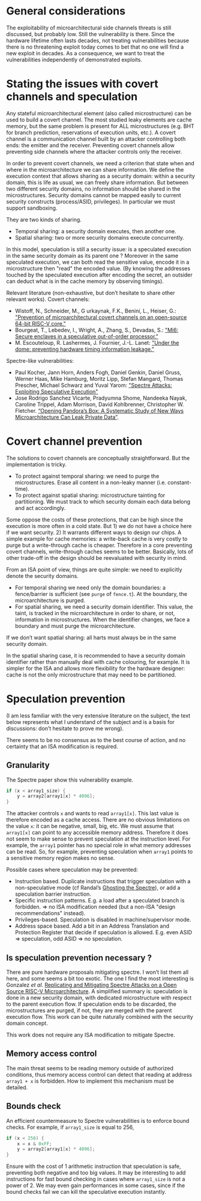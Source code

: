 
# General considerations


The exploitability of microarchitectural side channels threats is still discussed, but probably low. Still the vulnerability is there. Since the hardware lifetime often lasts decades, not treating vulnerabilities because there is no threatening exploit today comes to bet that no one will find a new exploit in decades.
As a consequence, we want to treat the vulnerabilities independently of demonstrated exploits.


# Stating the issues with covert channels and speculation

Any stateful microarchitectural element (also called microstructure) can be used to build a covert channel. The most studied leaky elements are cache memory, but the same problem is present for ALL microstructures (e.g. BHT for branch prediction, reservations of execution units, etc.). A covert channel is a communication channel built by an attacker controlling both ends: the emitter and the receiver. Preventing covert channels allow preventing side channels where the attacker controls only the receiver.

In order to prevent covert channels, we need a criterion that state when and where in the microarchitecture we can share information.
We define the execution context that allows sharing as a security domain: within a security domain, this is life as usual, we can freely share information. But between two different security domains, no information should be shared in the microstructures. Security domains cannot be mapped easily to current security constructs (process/ASID, privileges). In particular we must support sandboxing.

They are two kinds of sharing.
- Temporal sharing: a security domain executes, then another one.
- Spatial sharing: two or more security domains execute concurrently.



In this model, speculation is still a security issue: is a speculated execution in the same security domain as its parent one ?
Moreover in the same speculated execution, we can both read the sensitive value, encode it in a microstructure then "read" the encoded value. (By knowing the addresses touched by the speculated execution after encoding the secret, an outsider can deduct what is in the cache memory by observing timings).


Relevant literature (non-exhaustive, but don’t hesitate to share other relevant works).
Covert channels:
- Wistoff, N., Schneider, M., G urkaynak, F.K., Benini, L., Heiser, G.: ["Prevention of microarchitectural covert channels on an open-source 64-bit RISC-V core."](https://arxiv.org/pdf/2005.02193.pdf)
- Bourgeat, T., Lebedev, I., Wright, A., Zhang, S., Devadas, S.: ["Mi6: Secure enclaves in a speculative out-of-order processor."](https://arxiv.org/pdf/1812.09822.pdf)
- M. Escouteloup, R. Lashermes, J. Fournier, J.-L. Lanet: ["Under the dome: preventing hardware timing information leakage."](https://hal.archives-ouvertes.fr/hal-03351957/document)

Spectre-like vulnerabilities:
- Paul Kocher, Jann Horn, Anders Fogh, Daniel Genkin, Daniel Gruss, Werner Haas, Mike Hamburg, Moritz Lipp, Stefan Mangard, Thomas Prescher, Michael Schwarz and Yuval Yarom: ["Spectre Attacks: Exploiting Speculative Execution"](https://spectreattack.com/spectre.pdf)
- Jose Rodrigo Sanchez Vicarte, Pradyumna Shome, Nandeeka Nayak, Caroline Trippel, Adam Morrison, David Kohlbrenner, Christopher W. Fletcher. [“Opening Pandora’s Box: A Systematic Study of New Ways Microarchitecture Can Leak Private Data”](https://cs.stanford.edu/people/trippel/pubs/pandora-isca-21.pdf).


# Covert channel prevention

The solutions to covert channels are conceptually straightforward. But the implementation is tricky.

- To protect against temporal sharing: we need to purge the microstructures. Erase all content in a non-leaky manner (i.e. constant-time).
- To protect against spatial sharing: microstructure tainting for partitioning. We must track to which security domain each data belong and act accordingly.

Some oppose the costs of these protections, that can be high since the execution is more often in a cold state. But 1) we do not have a choice here if we want security. 2) It warrants different ways to design our chips.
A simple example for cache memories: a write-back cache is very costly to purge but a write-through cache is cheaper. Therefore in a core preventing covert channels, write-through caches seems to be better. Basically, lots of other trade-off in the design should be reevaluated with security in mind.


From an ISA point of view, things are quite simple: we need to explicitly denote the security domains.

- For temporal sharing we need only the domain boundaries: a fence/barrier is sufficient (see `purge` of `fence.t`). At the boundary, the microarchitecture is purged.
- For spatial sharing, we need a security domain identifier. This value, the taint, is tracked in the microarchitecture in order to share, or not, information in microstructures. When the identifier changes, we face a boundary and must purge the microarchitecture.

If we don’t want spatial sharing: all harts must always be in the same security domain.

In the spatial sharing case, it is recommended to have a security domain identifier rather than manually deal with cache colouring, for example. It is simpler for the ISA and allows more flexibility for the hardware designer: cache is not the only microstructure that may need to be partitioned.


# Speculation prevention

(I am less familiar with the very extensive literature on the subject, the text below represents what I understand of the subject and is a basis for discussions: don’t hesitate to prove me wrong).

There seems to be no consensus as to the best course of action, and no certainty that an ISA modification is required.

## Granularity

The Spectre paper show this vulnerability example.
```C
if (x < array1_size) {
	y = array2[array1[x] * 4096];
}
```

The attacker controls `x` and wants to read `array1[x]`. This last value is therefore encoded as a cache access.
There are no obvious limitations on the value `x`: it can be negative, small, big, etc. We must assume that `array1[x]` can point to any accessible memory address.
Therefore it does not seem to make sense to prevent speculation at the instruction level. For example, the `array1` pointer has no special role in what memory addresses can be read. So, for example, preventing speculation when `array1` points to a sensitive memory region makes no sense.

Possible cases where speculation may be prevented:
- Instruction based. Duplicate instructions that trigger speculation with a non-speculative mode (cf Randal’s [Ghosting the Spectre](https://cam.lohutok.net/publication/2021-ghosting-the-spectre/ghosting_the_spectre.pdf)), or add a speculation barrier instruction.
- Specific instruction patterns. E.g. a load after a speculated branch is forbidden. => no ISA modification needed (but a non-ISA "design recommendations" instead).
- Privileges-based. Speculation is disabled in machine/supervisor mode.
- Address space based. Add a bit in an Address Translation and Protection Register that decide if speculation is allowed. E.g. even ASID => speculation, odd ASID => no speculation.

## Is speculation prevention necessary ?

There are pure hardware proposals mitigating spectre. I won’t list them all here, and some seems a bit too exotic.
The one I find the most interesting is Gonzalez *et al.* [Replicating and Mitigating Spectre Attacks on a Open Source
RISC-V Microarchitecture](https://carrv.github.io/2019/papers/carrv2019_paper_5.pdf). A simplified summary is: speculation is done in a new security domain, with dedicated microstructure with respect to the parent execution flow. If speculation ends to be discarded, the microstructures are purged, if not, they are merged with the parent execution flow. This work can be quite naturally combined with the security domain concept.

This work does not require any ISA modification to mitigate Spectre.

## Memory access control

The main threat seems to be reading memory outside of authorized conditions, thus memory access control can detect that reading at address `array1 + x` is forbidden. How to implement this mechanism must be detailed.

## Bounds check

An efficient countermeasure to Spectre vulnerabilities is to enforce bound checks.
For example, if `array1_size` is equal to 256,

```C
if (x < 256) {
	x = x & 0xFF;
	y = array2[array1[x] * 4096];
}
```

Ensure with the cost of 1 arithmetic instruction that speculation is safe, preventing both negative and too big values.
It may be interesting to add instructions for fast bound checking in cases where `array1_size` is not a power of 2.
We may even gain performances in some cases, since if the bound checks fail we can kill the speculative execution instantly.



